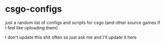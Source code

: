 # csgo-configs

just a random list of configs and scripts for csgo (and other source games if I feel like uploading them)

I don't update this shit often so just ask me and I'll update it here
